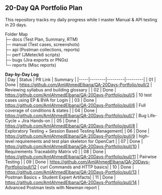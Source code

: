 ## 20-Day QA Portfolio Plan
This repository tracks my daily progress while I master Manual & API testing in 20 days.

Folder Map  
├─ docs      (Test Plan, Summary, RTM)  
├─ manual    (Test cases, screenshots)  
├─ api       (Postman collections, reports)  
├─ perf      (JMeter/k6 scripts)  
├─ bugs      (Jira exports or PNGs)  
└─ reports   (Misc reports)

**Day-by-Day Log**  
| Day | Status | PR Link | Summary |
|-----|--------|---------|---------|
| 01  | Done | https://github.com/AmlAhmedElbana/QA-20Days-Portfolio/pull/2 | Reviewing syllabus and building glossary |
| 02  | Done | https://github.com/AmlAhmedElbana/QA-20Days-Portfolio/pull/5 | 10 test cases using EP & BVA for Login |
| 03  | Done | https://github.com/AmlAhmedElbana/QA-20Days-Portfolio/pull/6 | Full coverage of conditions & states   |
| 04  | Done | https://github.com/AmlAhmedElbana/QA-20Days-Portfolio/pull/7 | Bug Life-Cycle + Jira Hands-on |
| 05 | Done | https://github.com/AmlAhmedElbana/QA-20Days-Portfolio/pull/8 | Exploratory Testing + Session Based Testing Management|
| 06 | Done | https://github.com/AmlAhmedElbana/QA-20Days-Portfolio/pull/9 | high-level requirements and test plan skeleton for OpenCart |
| 07 | Done | https://github.com/AmlAhmedElbana/QA-20Days-Portfolio/pull/10 | Requirements Traceability Matrix v0 |
| 08 | Done | https://github.com/AmlAhmedElbana/QA-20Days-Portfolio/pull/11 | Pairwise Testing |
| 09 | Done | https://github.com/AmlAhmedElbana/QA-20Days-Portfolio/pull/12 | curl Commands and HTTP basics|
| 10 | Done | https://github.com/AmlAhmedElbana/QA-20Days-Portfolio/pull/13 | Postman Basics + Student Expert Artifacts|
| 11 | Done | https://github.com/AmlAhmedElbana/QA-20Days-Portfolio/pull/14 | Advanced Postman tests with Newman report |

